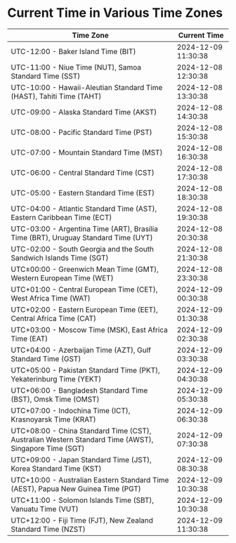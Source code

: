 # Current Time in Various Time Zones

| Time Zone | Current Time |
|-----------|--------------|
| UTC-12:00 - Baker Island Time (BIT) | 2024-12-09 11:30:38 |
| UTC-11:00 - Niue Time (NUT), Samoa Standard Time (SST) | 2024-12-08 12:30:38 |
| UTC-10:00 - Hawaii-Aleutian Standard Time (HAST), Tahiti Time (TAHT) | 2024-12-08 13:30:38 |
| UTC-09:00 - Alaska Standard Time (AKST) | 2024-12-08 14:30:38 |
| UTC-08:00 - Pacific Standard Time (PST) | 2024-12-08 15:30:38 |
| UTC-07:00 - Mountain Standard Time (MST) | 2024-12-08 16:30:38 |
| UTC-06:00 - Central Standard Time (CST) | 2024-12-08 17:30:38 |
| UTC-05:00 - Eastern Standard Time (EST) | 2024-12-08 18:30:38 |
| UTC-04:00 - Atlantic Standard Time (AST), Eastern Caribbean Time (ECT) | 2024-12-08 19:30:38 |
| UTC-03:00 - Argentina Time (ART), Brasília Time (BRT), Uruguay Standard Time (UYT) | 2024-12-08 20:30:38 |
| UTC-02:00 - South Georgia and the South Sandwich Islands Time (SGT) | 2024-12-08 21:30:38 |
| UTC±00:00 - Greenwich Mean Time (GMT), Western European Time (WET) | 2024-12-08 23:30:38 |
| UTC+01:00 - Central European Time (CET), West Africa Time (WAT) | 2024-12-09 00:30:38 |
| UTC+02:00 - Eastern European Time (EET), Central Africa Time (CAT) | 2024-12-09 01:30:38 |
| UTC+03:00 - Moscow Time (MSK), East Africa Time (EAT) | 2024-12-09 02:30:38 |
| UTC+04:00 - Azerbaijan Time (AZT), Gulf Standard Time (GST) | 2024-12-09 03:30:38 |
| UTC+05:00 - Pakistan Standard Time (PKT), Yekaterinburg Time (YEKT) | 2024-12-09 04:30:38 |
| UTC+06:00 - Bangladesh Standard Time (BST), Omsk Time (OMST) | 2024-12-09 05:30:38 |
| UTC+07:00 - Indochina Time (ICT), Krasnoyarsk Time (KRAT) | 2024-12-09 06:30:38 |
| UTC+08:00 - China Standard Time (CST), Australian Western Standard Time (AWST), Singapore Time (SGT) | 2024-12-09 07:30:38 |
| UTC+09:00 - Japan Standard Time (JST), Korea Standard Time (KST) | 2024-12-09 08:30:38 |
| UTC+10:00 - Australian Eastern Standard Time (AEST), Papua New Guinea Time (PGT) | 2024-12-09 10:30:38 |
| UTC+11:00 - Solomon Islands Time (SBT), Vanuatu Time (VUT) | 2024-12-09 10:30:38 |
| UTC+12:00 - Fiji Time (FJT), New Zealand Standard Time (NZST) | 2024-12-09 11:30:38 |
